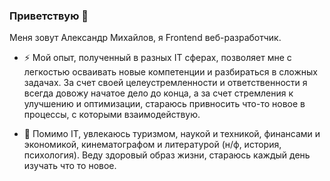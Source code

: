 ### Приветствую 👋
Меня зовут Александр Михайлов, я Frontend веб-разработчик. 

- ⚡ Мой опыт, полученный в разных IT сферах, позволяет мне с легкостью осваивать новые компетенции и разбираться в сложных задачах.
За счет своей целеустремленности и ответственности я всегда довожу начатое дело до конца, а за счет стремления к улучшению и оптимизации, стараюсь привносить что-то новое в процессы, с которыми взаимодействую.

- 💬 Помимо IT, увлекаюсь туризмом, наукой и техникой, финансами и экономикой, кинематографом и литературой (н/ф, история, психология). Веду здоровый образ жизни, стараюсь каждый день изучать что то новое.

